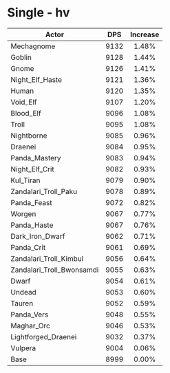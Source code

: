 # Single - hv
| Actor | DPS | Increase |
|---|:---:|:---:|
|Mechagnome|9132|1.48%|
|Goblin|9128|1.44%|
|Gnome|9126|1.41%|
|Night_Elf_Haste|9121|1.36%|
|Human|9120|1.35%|
|Void_Elf|9107|1.20%|
|Blood_Elf|9096|1.08%|
|Troll|9095|1.08%|
|Nightborne|9085|0.96%|
|Draenei|9084|0.95%|
|Panda_Mastery|9083|0.94%|
|Night_Elf_Crit|9082|0.93%|
|Kul_Tiran|9079|0.90%|
|Zandalari_Troll_Paku|9078|0.89%|
|Panda_Feast|9072|0.82%|
|Worgen|9067|0.77%|
|Panda_Haste|9067|0.76%|
|Dark_Iron_Dwarf|9062|0.71%|
|Panda_Crit|9061|0.69%|
|Zandalari_Troll_Kimbul|9056|0.64%|
|Zandalari_Troll_Bwonsamdi|9055|0.63%|
|Dwarf|9054|0.61%|
|Undead|9053|0.60%|
|Tauren|9052|0.59%|
|Panda_Vers|9048|0.55%|
|Maghar_Orc|9046|0.53%|
|Lightforged_Draenei|9032|0.37%|
|Vulpera|9004|0.06%|
|Base|8999|0.00%|
